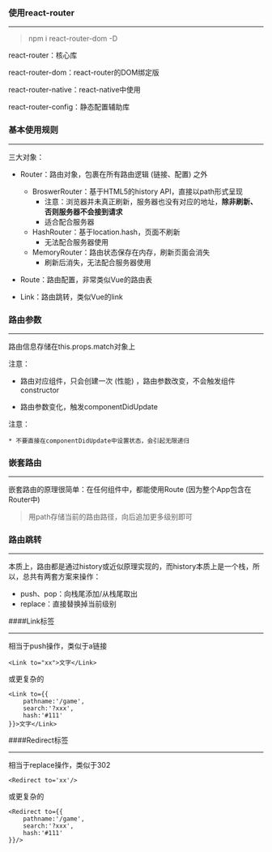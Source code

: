 ### 使用react-router

---

> npm i react-router-dom -D



react-router：核心库

react-router-dom：react-router的DOM绑定版

react-router-native：react-native中使用

react-router-config：静态配置辅助库



### 基本使用规则

---

三大对象：

 * Router：路由对象，包裹在所有路由逻辑 (链接、配置) 之外
    * BroswerRouter：基于HTML5的history API，直接以path形式呈现
      - 注意：浏览器并未真正刷新，服务器也没有对应的地址，**除非刷新、否则服务器不会接到请求**
      - 适合配合服务器
    * HashRouter：基于location.hash，页面不刷新
      * 无法配合服务器使用
    * MemoryRouter：路由状态保存在内存，刷新页面会消失
      * 刷新后消失，无法配合服务器使用

* Route：路由配置，非常类似Vue的路由表
* Link：路由跳转，类似Vue的link



### 路由参数

---

路由信息存储在this.props.match对象上

注意：

 * 路由对应组件，只会创建一次 (性能) ，路由参数改变，不会触发组件constructor

 * 路由参数变化，触发componentDidUpdate

   

注意：

	* 不要直接在componentDidUpdate中设置状态，会引起无限递归



### 嵌套路由

---

嵌套路由的原理很简单：在任何组件中，都能使用Route (因为整个App包含在Router中)

> 用path存储当前的路由路径，向后追加更多级别即可



### 路由跳转

---

本质上，路由都是通过history或近似原理实现的，而history本质上是一个栈，所以，总共有两套方案来操作：

 * push、pop：向栈尾添加/从栈尾取出
 * replace：直接替换掉当前级别



####Link标签

---

相当于push操作，类似于a链接

```react
<Link to="xx">文字</Link>
```

或更复杂的

```react
<Link to={{
	pathname:'/game',
	search:'?xxx',
	hash:'#111'
}}>文字</Link>
```



####Redirect标签

---

相当于replace操作，类似于302

```react
<Redirect to='xx'/>
```

或更复杂的

```react
<Redirect to={{
	pathname:'/game',
	search:'?xxx',
	hash:'#111'
}}/>
```

